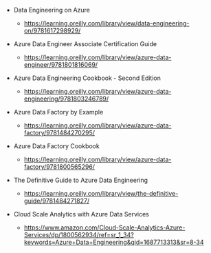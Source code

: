 - Data Engineering on Azure

  - https://learning.oreilly.com/library/view/data-engineering-on/9781617298929/

- Azure Data Engineer Associate Certification Guide

  - https://learning.oreilly.com/library/view/azure-data-engineer/9781801816069/

- Azure Data Engineering Cookbook - Second Edition

  - https://learning.oreilly.com/library/view/azure-data-engineering/9781803246789/

- Azure Data Factory by Example

  - https://learning.oreilly.com/library/view/azure-data-factory/9781484270295/

- Azure Data Factory Cookbook

  - https://learning.oreilly.com/library/view/azure-data-factory/9781800565296/

- The Definitive Guide to Azure Data Engineering

  - https://learning.oreilly.com/library/view/the-definitive-guide/9781484271827/

- Cloud Scale Analytics with Azure Data Services
  - https://www.amazon.com/Cloud-Scale-Analytics-Azure-Services/dp/1800562934/ref=sr_1_34?keywords=Azure+Data+Engineering&qid=1687713313&sr=8-34
